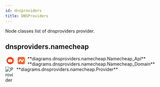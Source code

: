 ```yaml
---
id: dnsproviders
title: DNSProviders
---
```


Node classes list of dnsproviders provider.

## dnsproviders.namecheap


<img width="30" src="/ExtendedDiagramIcons/resources/dnsproviders/namecheap/namecheap_api.png" alt="Namecheap_Api" style="float: left; padding-right: 5px;" >
**diagrams.dnsproviders.namecheap.Namecheap_Api**

<img width="30" src="/ExtendedDiagramIcons/resources/dnsproviders/namecheap/namecheap_domain.png" alt="Namecheap_Domain" style="float: left; padding-right: 5px;" >
**diagrams.dnsproviders.namecheap.Namecheap_Domain**

<img width="30" src="/ExtendedDiagramIcons/resources/dnsproviders/namecheap/provider.png" alt="Provider" style="float: left; padding-right: 5px;" >
**diagrams.dnsproviders.namecheap.Provider**
